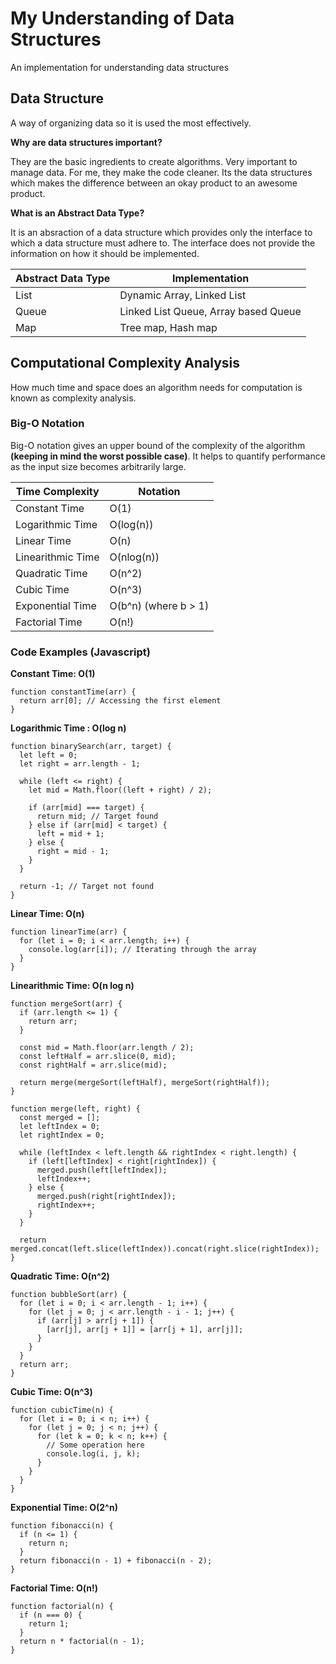 # My Understanding of Data Structures
An implementation for understanding data structures


## Data Structure

A way of organizing data so it is used the most effectively.

**Why are data structures important?**

They are the basic ingredients to create algorithms. Very important to manage data. For me, they make the code cleaner. Its the data structures which makes the difference between an okay product to an awesome product.

**What is an Abstract Data Type?**

It is an absraction of a data structure which provides only the interface to which a data structure must adhere to. The interface does not provide the information on how it should be implemented. 

| Abstract Data Type       | Implementation       |
|----------------|----------------|
| List  | Dynamic Array, Linked List  |
| Queue | Linked List Queue, Array based Queue  |
| Map  | Tree map, Hash map  |



## Computational Complexity Analysis

How much time and space does an algorithm needs for computation is known as complexity analysis.

### Big-O Notation

Big-O notation gives an upper bound of the complexity of the algorithm **(keeping in mind the worst possible case)**. It helps to quantify performance as the input size becomes arbitrarily large.

| Time Complexity       | Notation      |
|-----------------------|---------------|
| Constant Time         | O(1)          |
| Logarithmic Time      | O(log(n))     |
| Linear Time           | O(n)          |
| Linearithmic Time     | O(nlog(n))    |
| Quadratic Time        | O(n^2)        |
| Cubic Time            | O(n^3)        |
| Exponential Time      | O(b^n) (where b > 1) |
| Factorial Time        | O(n!)         |

### Code Examples (Javascript)

**Constant Time: O(1)**

```
function constantTime(arr) {
  return arr[0]; // Accessing the first element
}
```

**Logarithmic Time : O(log n)**

```
function binarySearch(arr, target) {
  let left = 0;
  let right = arr.length - 1;

  while (left <= right) {
    let mid = Math.floor((left + right) / 2);

    if (arr[mid] === target) {
      return mid; // Target found
    } else if (arr[mid] < target) {
      left = mid + 1;
    } else {
      right = mid - 1;
    }
  }

  return -1; // Target not found
}
```

**Linear Time: O(n)**

```
function linearTime(arr) {
  for (let i = 0; i < arr.length; i++) {
    console.log(arr[i]); // Iterating through the array
  }
}
```

**Linearithmic Time: O(n log n)**

```
function mergeSort(arr) {
  if (arr.length <= 1) {
    return arr;
  }

  const mid = Math.floor(arr.length / 2);
  const leftHalf = arr.slice(0, mid);
  const rightHalf = arr.slice(mid);

  return merge(mergeSort(leftHalf), mergeSort(rightHalf));
}

function merge(left, right) {
  const merged = [];
  let leftIndex = 0;
  let rightIndex = 0;

  while (leftIndex < left.length && rightIndex < right.length) {
    if (left[leftIndex] < right[rightIndex]) {
      merged.push(left[leftIndex]);
      leftIndex++;
    } else {
      merged.push(right[rightIndex]);
      rightIndex++;
    }
  }

  return merged.concat(left.slice(leftIndex)).concat(right.slice(rightIndex));
}
```

**Quadratic Time: O(n^2)**

```
function bubbleSort(arr) {
  for (let i = 0; i < arr.length - 1; i++) {
    for (let j = 0; j < arr.length - i - 1; j++) {
      if (arr[j] > arr[j + 1]) {
        [arr[j], arr[j + 1]] = [arr[j + 1], arr[j]];
      }
    }
  }
  return arr;
}
```

**Cubic Time: O(n^3)**

```
function cubicTime(n) {
  for (let i = 0; i < n; i++) {
    for (let j = 0; j < n; j++) {
      for (let k = 0; k < n; k++) {
        // Some operation here
        console.log(i, j, k);
      }
    }
  }
}
```

**Exponential Time: O(2^n)**

```
function fibonacci(n) {
  if (n <= 1) {
    return n;
  }
  return fibonacci(n - 1) + fibonacci(n - 2);
}
```

**Factorial Time: O(n!)**

```
function factorial(n) {
  if (n === 0) {
    return 1;
  }
  return n * factorial(n - 1);
}
```